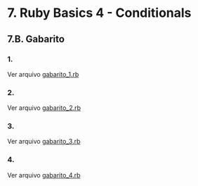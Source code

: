 # 7. Ruby Basics 4 - Conditionals

## 7.B. Gabarito

### 1.

Ver arquivo [gabarito_1.rb](gabarito_1.rb)

### 2.

Ver arquivo [gabarito_2.rb](gabarito_2.rb)

### 3.

Ver arquivo [gabarito_3.rb](gabarito_3.rb)

### 4.

Ver arquivo [gabarito_4.rb](gabarito_4.rb)
